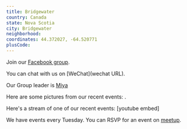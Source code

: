 ```yaml
---
title: Bridgewater
country: Canada
state: Nova Scotia
city: Bridgewater
neighborhood: 
coordinates: 44.372027, -64.520771
plusCode:
---
```

Join our [Facebook group](https://www.facebook.com/groups/free.code.camp.bridgewater.ns).

You can chat with us on [WeChat](wechat URL).

Our Group leader is [Miya](freecodecamp.org/miya)

Here are some pictures from our recent events:
![]().

Here's a stream of one of our recent events:
[youtube embed]

We have events every Tuesday. You can RSVP for an event on [meetup](meetupurl).
